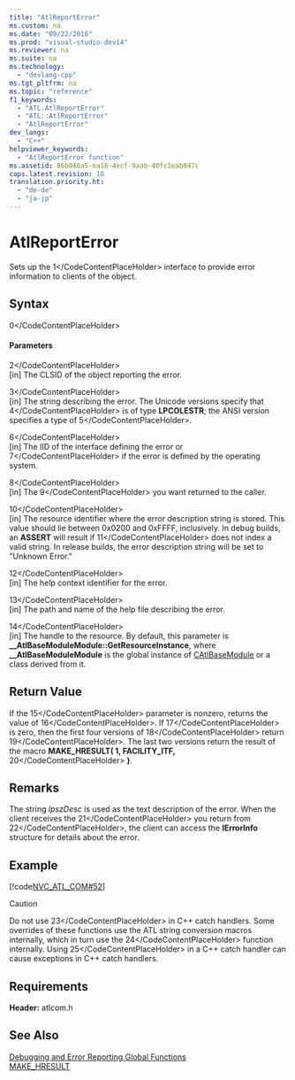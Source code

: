 ```yaml
---
title: "AtlReportError"
ms.custom: na
ms.date: "09/22/2016"
ms.prod: "visual-studio-dev14"
ms.reviewer: na
ms.suite: na
ms.technology: 
  - "devlang-cpp"
ms.tgt_pltfrm: na
ms.topic: "reference"
f1_keywords: 
  - "ATL.AtlReportError"
  - "ATL::AtlReportError"
  - "AtlReportError"
dev_langs: 
  - "C++"
helpviewer_keywords: 
  - "AtlReportError function"
ms.assetid: 86b046a5-ea18-4ecf-9aab-40fc1eab847c
caps.latest.revision: 18
translation.priority.ht: 
  - "de-de"
  - "ja-jp"
---
```

# AtlReportError
Sets up the <CodeContentPlaceHolder>1\</CodeContentPlaceHolder> interface to provide error information to clients of the object.  
  
## Syntax  
  
<CodeContentPlaceHolder>0\</CodeContentPlaceHolder>  
#### Parameters  
 <CodeContentPlaceHolder>2\</CodeContentPlaceHolder>  
 [in] The CLSID of the object reporting the error.  
  
 <CodeContentPlaceHolder>3\</CodeContentPlaceHolder>  
 [in] The string describing the error. The Unicode versions specify that <CodeContentPlaceHolder>4\</CodeContentPlaceHolder> is of type **LPCOLESTR**; the ANSI version specifies a type of <CodeContentPlaceHolder>5\</CodeContentPlaceHolder>.  
  
 <CodeContentPlaceHolder>6\</CodeContentPlaceHolder>  
 [in] The IID of the interface defining the error or <CodeContentPlaceHolder>7\</CodeContentPlaceHolder> if the error is defined by the operating system.  
  
 <CodeContentPlaceHolder>8\</CodeContentPlaceHolder>  
 [in] The <CodeContentPlaceHolder>9\</CodeContentPlaceHolder> you want returned to the caller.  
  
 <CodeContentPlaceHolder>10\</CodeContentPlaceHolder>  
 [in] The resource identifier where the error description string is stored. This value should lie between 0x0200 and 0xFFFF, inclusively. In debug builds, an **ASSERT** will result if <CodeContentPlaceHolder>11\</CodeContentPlaceHolder> does not index a valid string. In release builds, the error description string will be set to "Unknown Error."  
  
 <CodeContentPlaceHolder>12\</CodeContentPlaceHolder>  
 [in] The help context identifier for the error.  
  
 <CodeContentPlaceHolder>13\</CodeContentPlaceHolder>  
 [in] The path and name of the help file describing the error.  
  
 <CodeContentPlaceHolder>14\</CodeContentPlaceHolder>  
 [in] The handle to the resource. By default, this parameter is **__AtlBaseModuleModule::GetResourceInstance**, where **__AtlBaseModuleModule** is the global instance of [CAtlBaseModule](../vs140/catlbasemodule-class.md) or a class derived from it.  
  
## Return Value  
 If the <CodeContentPlaceHolder>15\</CodeContentPlaceHolder> parameter is nonzero, returns the value of <CodeContentPlaceHolder>16\</CodeContentPlaceHolder>. If <CodeContentPlaceHolder>17\</CodeContentPlaceHolder> is zero, then the first four versions of <CodeContentPlaceHolder>18\</CodeContentPlaceHolder> return <CodeContentPlaceHolder>19\</CodeContentPlaceHolder>. The last two versions return the result of the macro **MAKE_HRESULT( 1, FACILITY_ITF,** <CodeContentPlaceHolder>20\</CodeContentPlaceHolder> **)**.  
  
## Remarks  
 The string *lpszDesc* is used as the text description of the error. When the client receives the <CodeContentPlaceHolder>21\</CodeContentPlaceHolder> you return from <CodeContentPlaceHolder>22\</CodeContentPlaceHolder>, the client can access the **IErrorInfo** structure for details about the error.  
  
## Example  
 [!code[NVC_ATL_COM#52](../vs140/codesnippet/CPP/atlreporterror_1.cpp)]  
  
> [!CAUTION]
>  Do not use <CodeContentPlaceHolder>23\</CodeContentPlaceHolder> in C++ catch handlers. Some overrides of these functions use the ATL string conversion macros internally, which in turn use the <CodeContentPlaceHolder>24\</CodeContentPlaceHolder> function internally. Using <CodeContentPlaceHolder>25\</CodeContentPlaceHolder> in a C++ catch handler can cause exceptions in C++ catch handlers.  
  
## Requirements  
 **Header:** atlcom.h  
  
## See Also  
 [Debugging and Error Reporting Global Functions](../vs140/debugging-and-error-reporting-global-functions.md)   
 [MAKE_HRESULT](http://msdn.microsoft.com/library/windows/desktop/ms694497)